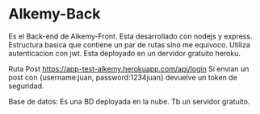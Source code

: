 # Alkemy-Back
Es el Back-end de Alkemy-Front.
Esta desarrollado con nodejs y express. Estructura basica que contiene un par de rutas sino me equivoco. Utiliza autenticacion con jwt.
Esta deployado en un dervidor gratuito heroku.

Ruta Post
https://app-test-alkemy.herokuapp.com/api/login
Si envian un post con {username:juan, password:1234juan} devuelve un token de seguridad.

Base de datos:
Es una BD deployada en la nube. Tb un servidor gratuito.
